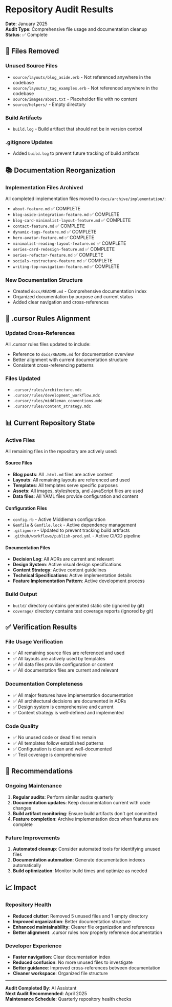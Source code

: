 # Repository Audit Results

**Date**: January 2025  
**Audit Type**: Comprehensive file usage and documentation cleanup  
**Status**: ✅ Complete

## 🧹 Files Removed

### Unused Source Files
- `source/layouts/blog_aside.erb` - Not referenced anywhere in the codebase
- `source/layouts/_tag_examples.erb` - Not referenced anywhere in the codebase
- `source/images/about.txt` - Placeholder file with no content
- `source/helpers/` - Empty directory

### Build Artifacts
- `build.log` - Build artifact that should not be in version control

### .gitignore Updates
- Added `build.log` to prevent future tracking of build artifacts

## 📚 Documentation Reorganization

### Implementation Files Archived
All completed implementation files moved to `docs/archive/implementation/`:
- `about-feature.md` ✅ COMPLETE
- `blog-aside-integration-feature.md` ✅ COMPLETE
- `blog-card-minimalist-layout-feature.md` ✅ COMPLETE
- `contact-feature.md` ✅ COMPLETE
- `dynamic-tags-feature.md` ✅ COMPLETE
- `hero-avatar-feature.md` ✅ COMPLETE
- `minimalist-reading-layout-feature.md` ✅ COMPLETE
- `series-card-redesign-feature.md` ✅ COMPLETE
- `series-refactor-feature.md` ✅ COMPLETE
- `socials-restructure-feature.md` ✅ COMPLETE
- `writing-top-navigation-feature.md` ✅ COMPLETE

### New Documentation Structure
- Created `docs/README.md` - Comprehensive documentation index
- Organized documentation by purpose and current status
- Added clear navigation and cross-references

## 🔗 .cursor Rules Alignment

### Updated Cross-References
All .cursor rules files updated to include:
- Reference to `docs/README.md` for documentation overview
- Better alignment with current documentation structure
- Consistent cross-referencing patterns

### Files Updated
- `.cursor/rules/architecture.mdc`
- `.cursor/rules/development_workflow.mdc`
- `.cursor/rules/middleman_conventions.mdc`
- `.cursor/rules/content_strategy.mdc`

## 📊 Current Repository State

### Active Files
All remaining files in the repository are actively used:

#### Source Files
- **Blog posts**: All `.html.md` files are active content
- **Layouts**: All remaining layouts are referenced and used
- **Templates**: All templates serve specific purposes
- **Assets**: All images, stylesheets, and JavaScript files are used
- **Data files**: All YAML files provide configuration and content

#### Configuration Files
- `config.rb` - Active Middleman configuration
- `Gemfile` & `Gemfile.lock` - Active dependency management
- `.gitignore` - Updated to prevent tracking build artifacts
- `.github/workflows/publish-prod.yml` - Active CI/CD pipeline

#### Documentation Files
- **Decision Log**: All ADRs are current and relevant
- **Design System**: Active visual design specifications
- **Content Strategy**: Active content guidelines
- **Technical Specifications**: Active implementation details
- **Feature Implementation Pattern**: Active development process

### Build Output
- `build/` directory contains generated static site (ignored by git)
- `coverage/` directory contains test coverage reports (ignored by git)

## ✅ Verification Results

### File Usage Verification
- ✅ All remaining source files are referenced and used
- ✅ All layouts are actively used by templates
- ✅ All data files provide configuration or content
- ✅ All documentation files are current and relevant

### Documentation Completeness
- ✅ All major features have implementation documentation
- ✅ All architectural decisions are documented in ADRs
- ✅ Design system is comprehensive and current
- ✅ Content strategy is well-defined and implemented

### Code Quality
- ✅ No unused code or dead files remain
- ✅ All templates follow established patterns
- ✅ Configuration is clean and well-documented
- ✅ Test coverage is comprehensive

## 🎯 Recommendations

### Ongoing Maintenance
1. **Regular audits**: Perform similar audits quarterly
2. **Documentation updates**: Keep documentation current with code changes
3. **Build artifact monitoring**: Ensure build artifacts don't get committed
4. **Feature completion**: Archive implementation docs when features are complete

### Future Improvements
1. **Automated cleanup**: Consider automated tools for identifying unused files
2. **Documentation automation**: Generate documentation indexes automatically
3. **Build optimization**: Monitor build times and optimize as needed

## 📈 Impact

### Repository Health
- **Reduced clutter**: Removed 5 unused files and 1 empty directory
- **Improved organization**: Better documentation structure
- **Enhanced maintainability**: Clearer file organization and references
- **Better alignment**: .cursor rules now properly reference documentation

### Developer Experience
- **Faster navigation**: Clear documentation index
- **Reduced confusion**: No more unused files to investigate
- **Better guidance**: Improved cross-references between documentation
- **Cleaner workspace**: Organized file structure

---

**Audit Completed By**: AI Assistant  
**Next Audit Recommended**: April 2025  
**Maintenance Schedule**: Quarterly repository health checks 